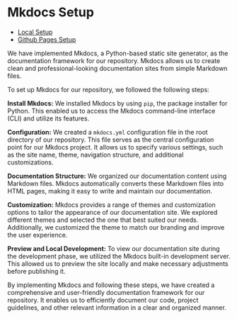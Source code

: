 # Mkdocs Setup


- [Local Setup](mkdocs-local-setup.md)
- [Github Pages Setup](gh-pages-setup.md)

We have implemented Mkdocs, a Python-based static site generator, as the documentation framework for our repository. Mkdocs allows us to create clean and professional-looking documentation sites from simple Markdown files.

To set up Mkdocs for our repository, we followed the following steps:

<b>Install Mkdocs:</b> We installed Mkdocs by using `pip`, the package installer for Python. This enabled us to access the Mkdocs command-line interface (CLI) and utilize its features.

<b>Configuration:</b> We created a `mkdocs.yml` configuration file in the root directory of our repository. This file serves as the central configuration point for our Mkdocs project. It allows us to specify various settings, such as the site name, theme, navigation structure, and additional customizations.

<b>Documentation Structure:</b> We organized our documentation content using Markdown files. Mkdocs automatically converts these Markdown files into HTML pages, making it easy to write and maintain our documentation.

<b>Customization:</b> Mkdocs provides a range of themes and customization options to tailor the appearance of our documentation site. We explored different themes and selected the one that best suited our needs. Additionally, we customized the theme to match our branding and improve the user experience.

<b>Preview and Local Development:</b> To view our documentation site during the development phase, we utilized the Mkdocs built-in development server. This allowed us to preview the site locally and make necessary adjustments before publishing it.

By implementing Mkdocs and following these steps, we have created a comprehensive and user-friendly documentation framework for our repository. It enables us to efficiently document our code, project guidelines, and other relevant information in a clear and organized manner.


